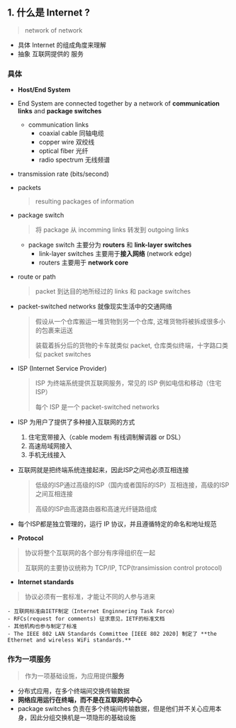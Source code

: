 ## 1. 什么是 Internet ?
> network of network
- 具体 Internet 的组成角度来理解
- 抽象 互联网提供的 服务
### 具体
  - **Host/End System**
  - End System are connected together by a network of **communication links** and **package switches**
    - communication links
      - coaxial cable 同轴电缆
      - copper wire 双绞线
      - optical fiber 光纤
      - radio spectrum 无线频谱
  - transmission rate (bits/second)
  - packets

    > resulting packages of information

  - package switch

    > 将 package 从 incomming links 转发到 outgoing links

    - package switch 主要分为 **routers** 和 **link-layer switches**
      - link-layer switches 主要用于**接入网络** (network edge)
      - routers 主要用于 **network core**

  - route or path

    > packet 到达目的地所经过的 links 和 package switches

  - packet-switched networks 就像现实生活中的交通网络

    > 假设从一个仓库搬运一堆货物到另一个仓库, 这堆货物将被拆成很多小的包裹来运送
    >
    > 装载着拆分后的货物的卡车就类似 packet, 仓库类似终端，十字路口类似 packet switches

  - ISP (Internet Service Provider)

    > ISP 为终端系统提供互联网服务，常见的 ISP 例如电信和移动（住宅ISP）
    >
    > 每个 ISP 是一个 packet-switched networks

  - ISP 为用户了提供了多种接入互联网的方式

    1. 住宅宽带接入（cable modem 有线调制解调器 or DSL）
    2. 高速局域网接入
    3. 手机无线接入

  - 互联网就是把终端系统连接起来，因此ISP之间也必须互相连接

    > 低级的ISP通过高级的ISP（国内或者国际的ISP）互相连接，高级的ISP之间互相连接
    >
    > 高级的ISP由高速路由器和高速光纤链路组成

  - 每个ISP都是独立管理的，运行 IP 协议，并且遵循特定的命名和地址规范

  - **Protocol**

  > 协议将整个互联网的各个部分有序得组织在一起
  >
  > 互联网的主要协议统称为 TCP/IP, TCP(transimission control protocol)

  - **Internet standards**

  > 协议必须有一套标准，才能让不同的人参与进来

    - 互联网标准由IETF制定（Internet Enginnering Task Force）
    - RFCs(request for comments) 征求意见，IETF的标准文档
    - 其他机构也参与制定了标准
    - The IEEE 802 LAN Standards Committee [IEEE 802 2020] 制定了 **the Ethernet and wireless WiFi standards.**

### 作为一项服务

> 作为一项基础设施，为应用提供**服务**

  - 分布式应用，在多个终端间交换传输数据
  - **网络应用运行在终端，而不是在互联网的中心**
  - package switches 负责在多个终端间传输数据，但是他们并不关心应用本身，因此分组交换机是一项隐形的基础设施
